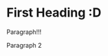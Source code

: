 <html>
<body>

<h1>First Heading :D</h1>

<p>Paragraph!!!</p>
  
  <p>Paragraph 2</p>

</body>
</html>
